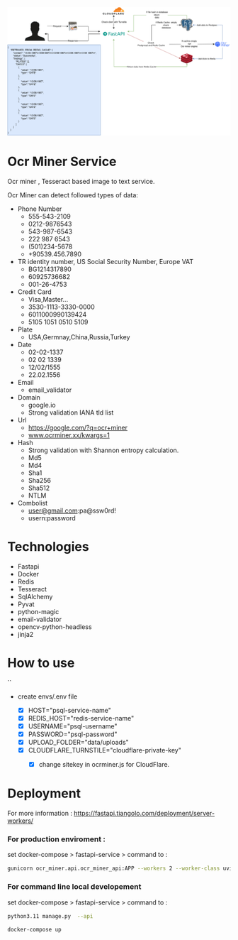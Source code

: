 ![](https://raw.githubusercontent.com/melihi/ocr_miner/main/ocrminer.png)

# Ocr Miner Service
Ocr miner , Tesseract based image to text service. 


Ocr Miner can detect followed types of data:
- Phone Number
  - 555-543-2109
  - 0212-9876543
  - 543-987-6543
  - 222 987 6543
  - (501)234-5678
  - +90539.456.7890
- TR identity number, US Social Security Number, Europe VAT
  - BG1214317890
  - 60925736682
  - 001-26-4753
- Credit Card
  - Visa,Master...
  - 3530-1113-3330-0000
  - 6011000990139424
  - 5105 1051 0510 5109
- Plate
  - USA,Germnay,China,Russia,Turkey
- Date
  - 02-02-1337
  - 02 02 1339
  - 12/02/1555
  - 22.02.1556
- Email
  - email_validator
- Domain
  - google.io
  - Strong validation IANA tld list 
- Url
  - https://google.com/?q=ocr+miner
  - www.ocrminer.xx/kwargs=1
- Hash
  - Strong validation with Shannon entropy calculation.
  - Md5
  - Md4
  - Sha1
  - Sha256
  - Sha512
  - NTLM
- Combolist
  - user@gmail.com:pa@ssw0rd!
  - usern:password

# Technologies
- Fastapi
- Docker
- Redis
- Tesseract
- SqlAlchemy
- Pyvat
- python-magic
- email-validator
- opencv-python-headless
- jinja2
# How to use
``

- create envs/.env file

  - [x] HOST="psql-service-name"
  - [x] REDIS_HOST="redis-service-name"
  - [x] USERNAME="psql-username"
  - [x] PASSWORD="psql-password"
  - [x] UPLOAD_FOLDER="data/uploads"
  - [x] CLOUDFLARE_TURNSTILE="cloudflare-private-key"
    - [x] change sitekey  in ocrminer.js for CloudFlare.


# Deployment
For more information : https://fastapi.tiangolo.com/deployment/server-workers/
### For production enviroment :

set docker-compose > fastapi-service > command to :
```bash
gunicorn ocr_miner.api.ocr_miner_api:APP --workers 2 --worker-class uvicorn.workers.UvicornWorker --bind 0.0.0.0:8000
```
### For command line local developement
 set docker-compose > fastapi-service > command to :
```bash
python3.11 manage.py  --api
```
```bash
docker-compose up
```